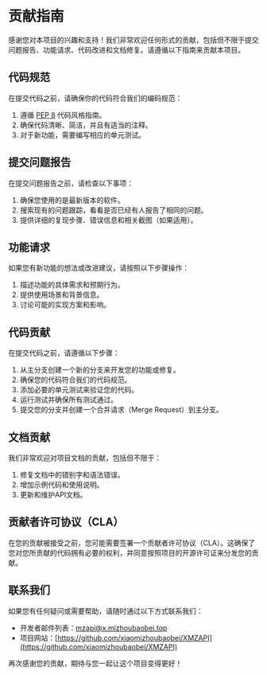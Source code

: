 # 贡献指南

感谢您对本项目的兴趣和支持！我们非常欢迎任何形式的贡献，包括但不限于提交问题报告、功能请求、代码改进和文档修复。请遵循以下指南来贡献本项目。

## 代码规范

在提交代码之前，请确保你的代码符合我们的编码规范：

1. 遵循 [PEP 8](https://www.python.org/dev/peps/pep-0008/) 代码风格指南。
2. 确保代码清晰、简洁，并且有适当的注释。
3. 对于新功能，需要编写相应的单元测试。

## 提交问题报告

在提交问题报告之前，请检查以下事项：

1. 确保您使用的是最新版本的软件。
2. 搜索现有的问题跟踪，看看是否已经有人报告了相同的问题。
3. 提供详细的复现步骤、错误信息和相关截图（如果适用）。

## 功能请求

如果您有新功能的想法或改进建议，请按照以下步骤操作：

1. 描述功能的具体需求和预期行为。
2. 提供使用场景和背景信息。
3. 讨论可能的实现方案和影响。

## 代码贡献

在提交代码之前，请遵循以下步骤：

1. 从主分支创建一个新的分支来开发您的功能或修复。
2. 确保您的代码符合我们的代码规范。
3. 添加必要的单元测试来验证您的代码。
4. 运行测试并确保所有测试通过。
5. 提交您的分支并创建一个合并请求（Merge Request）到主分支。

## 文档贡献

我们非常欢迎对项目文档的贡献，包括但不限于：

1. 修复文档中的错别字和语法错误。
2. 增加示例代码和使用说明。
3. 更新和维护API文档。

## 贡献者许可协议（CLA）

在您的贡献被接受之前，您可能需要签署一个贡献者许可协议（CLA）。这确保了您对您所贡献的代码拥有必要的权利，并同意按照项目的开源许可证来分发您的贡献。

## 联系我们

如果您有任何疑问或需要帮助，请随时通过以下方式联系我们：

- 开发者邮件列表：[mzapi@x.mizhoubaobei.top](mailto:mzapi@x.mizhoubaobei.top)
- 项目网站：[https://github.com/xiaomizhoubaobei/XMZAPI](https://github.com/xiaomizhoubaobei/XMZAPI)

再次感谢您的贡献，期待与您一起让这个项目变得更好！
